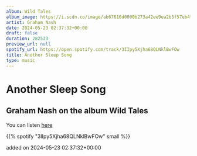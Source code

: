 ```yaml
---
album: Wild Tales
album_image: https://i.scdn.co/image/ab67616d0000b273a42ee9ea2b5f57eb4f4d7213
artist: Graham Nash
date: 2024-05-23 02:37:32+00:00
draft: false
duration: 282533
preview_url: null
spotify_url: https://open.spotify.com/track/3IIpy5Xjha68QLNklBwFOw
title: Another Sleep Song
type: music
---
```



# Another Sleep Song

## Graham Nash on the album Wild Tales

You can listen [here](https://open.spotify.com/track/3IIpy5Xjha68QLNklBwFOw)

{{% spotify "3IIpy5Xjha68QLNklBwFOw" small %}}

added on 2024-05-23 02:37:32+00:00